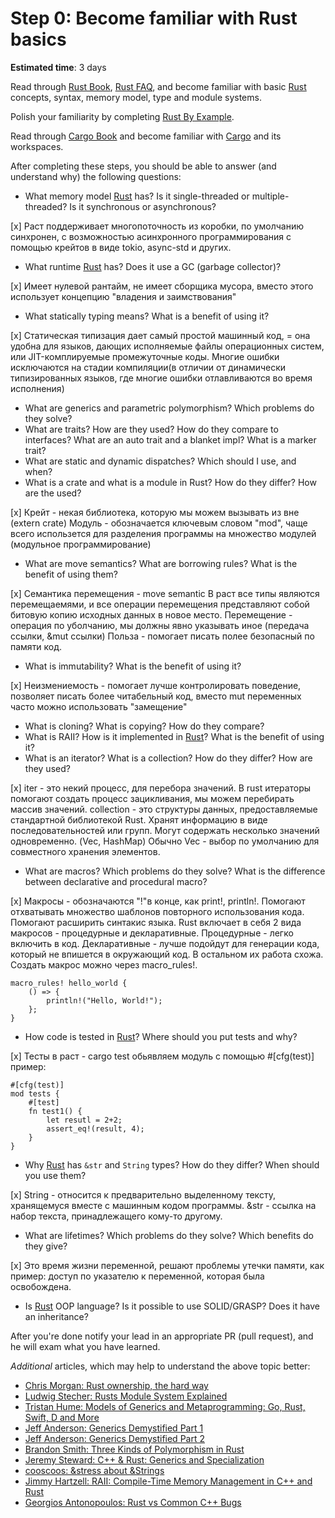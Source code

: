 Step 0: Become familiar with Rust basics
========================================

__Estimated time__: 3 days

Read through [Rust Book], [Rust FAQ], and become familiar with basic [Rust] concepts, syntax, memory model, type and module systems.

Polish your familiarity by completing [Rust By Example].

Read through [Cargo Book] and become familiar with [Cargo] and its workspaces.

After completing these steps, you should be able to answer (and understand why) the following questions:
- What memory model [Rust] has? Is it single-threaded or multiple-threaded? Is it synchronous or asynchronous?

[x] 
    Раст поддерживает многопоточность из коробки, по умолчанию синхронен, с возможностью асинхронного программирования с помощью крейтов в виде tokio, async-std и других.
    
- What runtime [Rust] has? Does it use a GC (garbage collector)?

[x] 
    Имеет нулевой рантайм, не имеет сборщика мусора, вместо этого использует концепцию "владения и заимствования"
    
- What statically typing means? What is a benefit of using it?

[x] 
    Статическая типизация дает самый простой машинный код, = она удобна для языков, дающих исполняемые файлы операционных систем, или JIT-комплируемые промежуточные коды. Многие ошибки исключаются на стадии компиляции(в отличии от динамически типизированных языков, где многие ошибки отлавливаются во время исполнения) 
    
- What are generics and parametric polymorphism? Which problems do they solve?
- What are traits? How are they used? How do they compare to interfaces? What are an auto trait and a blanket impl? What is a marker trait?
- What are static and dynamic dispatches? Which should I use, and when?
- What is a crate and what is a module in Rust? How do they differ? How are the used?

[x]
    Крейт - некая библиотека, которую мы можем вызывать из вне (extern crate)
    Модуль - обозначается ключевым словом "mod", чаще всего использется для разделения программы на множество модулей (модульное программирование)
    
- What are move semantics? What are borrowing rules? What is the benefit of using them?

[x] 
    Семантика перемещения - move semantic 
        В раст все типы являются перемещаемями, и все операции перемещения представляют собой битовую копию исходных данных в новое место.
        Перемещение - операция по уболчанию, мы должны явно указывать иное (передача ссылки, &mut ссылки)
    Польза - помогает писать полее безопасный по памяти код.
    
- What is immutability? What is the benefit of using it?

[x]
    Неизмениемость - помогает лучше контролировать поведение, позволяет писать более читабельный код, вместо mut переменных часто можно использовать "замещение"
    
- What is cloning? What is copying? How do they compare?
- What is RAII? How is it implemented in [Rust]? What is the benefit of using it?
- What is an iterator? What is a collection? How do they differ? How are they used?

[x] 
    iter - это некий процесс, для перебора значений. В rust итераторы помогают создать процесс зацикливания, мы можем перебирать массив значений.
    collection - это структуры данных, предоставляемые стандартной библиотекой Rust. Хранят информацию в виде последовательностей или групп. Могут содержать несколько значений одновременно. (Vec, HashMap) 
    Обычно Vec - выбор по умолчанию для совместного хранения элементов.
    
- What are macros? Which problems do they solve? What is the difference between declarative and procedural macro?

[x]
    Макросы - обозначаются "!"в конце, как print!, println!. Помогают отхватывать множество шаблонов повторного использования кода. Помогают расширить синтакис языка. Rust включает в себя 2 вида макросов - процедурные и декларативные. Процедурные - легко включить в код. Декларативные - лучше подойдут для генерации кода, который не впишется в окружающий код. В остальном их работа схожа. Создать макрос можно через macro_rules!. 
    
    macro_rules! hello_world {
        () => {
            println!("Hello, World!");
        };
    }
    
- How code is tested in [Rust]? Where should you put tests and why?

[x]
    Тесты в раст - cargo test
    обьявляем модуль с помощью #[cfg(test)]
    пример:
    
    #[cfg(test)]
    mod tests {
        #[test]
        fn test1() {
            let resutl = 2+2;
            assert_eq!(result, 4);
        }
    }

- Why [Rust] has `&str` and `String` types? How do they differ? When should you use them?

[x] 
    String - относится к предварительно выделенному тексту, хранящемуся вместе с машинным кодом программы.
    &str - ссылка на набор текста, принадлежащего кому-то другому.
    
- What are lifetimes? Which problems do they solve? Which benefits do they give?

[x] 
    Это время жизни переменной, решают проблемы утечки памяти, как пример: доступ по указателю к переменной, которая была освобождена.
- Is [Rust] OOP language? Is it possible to use SOLID/GRASP? Does it have an inheritance?

After you're done notify your lead in an appropriate PR (pull request), and he will exam what you have learned.

_Additional_ articles, which may help to understand the above topic better:
- [Chris Morgan: Rust ownership, the hard way][1]
- [Ludwig Stecher: Rusts Module System Explained][2]
- [Tristan Hume: Models of Generics and Metaprogramming: Go, Rust, Swift, D and More][3]
- [Jeff Anderson: Generics Demystified Part 1][4]
- [Jeff Anderson: Generics Demystified Part 2][5]
- [Brandon Smith: Three Kinds of Polymorphism in Rust][6]
- [Jeremy Steward: C++ & Rust: Generics and Specialization][7]
- [cooscoos: &stress about &Strings][8]
- [Jimmy Hartzell: RAII: Compile-Time Memory Management in C++ and Rust][9]
- [Georgios Antonopoulos: Rust vs Common C++ Bugs][10]




[Cargo]: https://github.com/rust-lang/cargo
[Cargo Book]: https://doc.rust-lang.org/cargo
[Rust]: https://www.rust-lang.org
[Rust Book]: https://doc.rust-lang.org/book
[Rust By Example]: https://doc.rust-lang.org/rust-by-example
[Rust FAQ]: https://prev.rust-lang.org/faq.html

[1]: https://chrismorgan.info/blog/rust-ownership-the-hard-way
[2]: https://aloso.github.io/2021/03/28/module-system.html
[3]: https://thume.ca/2019/07/14/a-tour-of-metaprogramming-models-for-generics
[4]: https://web.archive.org/web/20220525213911/http://jeffa.io/rust_guide_generics_demystified_part_1
[5]: https://web.archive.org/web/20220328114028/https://jeffa.io/rust_guide_generics_demystified_part_2
[6]: https://www.brandons.me/blog/polymorphism-in-rust
[7]: https://www.tangramvision.com/blog/c-rust-generics-and-specialization#substitution-ordering--failures
[8]: https://cooscoos.github.io/blog/stress-about-strings
[9]: https://www.thecodedmessage.com/posts/raii
[10]: https://geo-ant.github.io/blog/2022/common-cpp-errors-vs-rust

